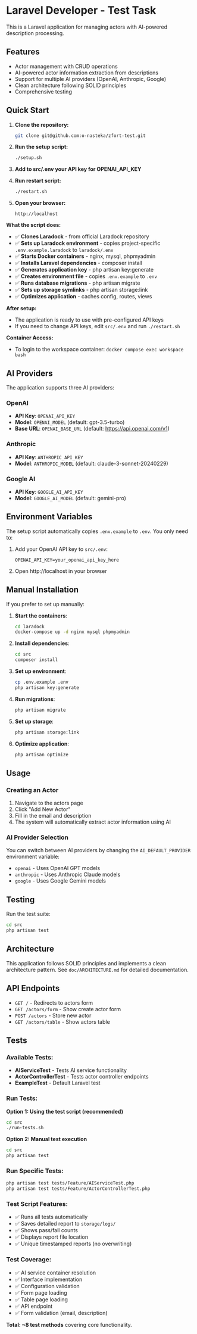 # Laravel Developer - Test Task

This is a Laravel application for managing actors with AI-powered description processing.

## Features

- Actor management with CRUD operations
- AI-powered actor information extraction from descriptions
- Support for multiple AI providers (OpenAI, Anthropic, Google)
- Clean architecture following SOLID principles
- Comprehensive testing

## Quick Start

1. **Clone the repository:**
   ```bash
   git clone git@github.com:o-nasteka/zfort-test.git
   ```

2. **Run the setup script:**
   ```bash
   ./setup.sh
   ```

3. **Add to src/.env your API key for OPENAI_API_KEY**

4. **Run restart script:**
   ```bash
   ./restart.sh
   ```

5. **Open your browser:**
   ```
   http://localhost
   ```

**What the script does:**
- ✅ **Clones Laradock** - from official Laradock repository
- ✅ **Sets up Laradock environment** - copies project-specific `.env.example.laradock` to `laradock/.env`
- ✅ **Starts Docker containers** - nginx, mysql, phpmyadmin
- ✅ **Installs Laravel dependencies** - composer install
- ✅ **Generates application key** - php artisan key:generate
- ✅ **Creates environment file** - copies `.env.example` to `.env`
- ✅ **Runs database migrations** - php artisan migrate
- ✅ **Sets up storage symlinks** - php artisan storage:link
- ✅ **Optimizes application** - caches config, routes, views

**After setup:**
- The application is ready to use with pre-configured API keys
- If you need to change API keys, edit `src/.env` and run `./restart.sh`

**Container Access:**
- To login to the workspace container: `docker compose exec workspace bash`

## AI Providers

The application supports three AI providers:

### OpenAI
- **API Key**: `OPENAI_API_KEY`
- **Model**: `OPENAI_MODEL` (default: gpt-3.5-turbo)
- **Base URL**: `OPENAI_BASE_URL` (default: https://api.openai.com/v1)

### Anthropic
- **API Key**: `ANTHROPIC_API_KEY`
- **Model**: `ANTHROPIC_MODEL` (default: claude-3-sonnet-20240229)

### Google AI
- **API Key**: `GOOGLE_AI_API_KEY`
- **Model**: `GOOGLE_AI_MODEL` (default: gemini-pro)

## Environment Variables

The setup script automatically copies `.env.example` to `.env`. You only need to:

1. Add your OpenAI API key to `src/.env`:
   ```
   OPENAI_API_KEY=your_openai_api_key_here
   ```

2. Open http://localhost in your browser

## Manual Installation

If you prefer to set up manually:

1. **Start the containers**:
   ```bash
   cd laradock
   docker-compose up -d nginx mysql phpmyadmin
   ```

2. **Install dependencies**:
   ```bash
   cd src
   composer install
   ```

3. **Set up environment**:
   ```bash
   cp .env.example .env
   php artisan key:generate
   ```

4. **Run migrations**:
   ```bash
   php artisan migrate
   ```

5. **Set up storage**:
   ```bash
   php artisan storage:link
   ```

6. **Optimize application**:
   ```bash
   php artisan optimize
   ```

## Usage

### Creating an Actor

1. Navigate to the actors page
2. Click "Add New Actor"
3. Fill in the email and description
4. The system will automatically extract actor information using AI

### AI Provider Selection

You can switch between AI providers by changing the `AI_DEFAULT_PROVIDER` environment variable:

- `openai` - Uses OpenAI GPT models
- `anthropic` - Uses Anthropic Claude models  
- `google` - Uses Google Gemini models

## Testing

Run the test suite:

```bash
cd src
php artisan test
```

## Architecture

This application follows SOLID principles and implements a clean architecture pattern. See `doc/ARCHITECTURE.md` for detailed documentation.

## API Endpoints

- `GET /` - Redirects to actors form
- `GET /actors/form` - Show create actor form
- `POST /actors` - Store new actor
- `GET /actors/table` - Show actors table

## Tests

### Available Tests:
- **AIServiceTest** - Tests AI service functionality
- **ActorControllerTest** - Tests actor controller endpoints  
- **ExampleTest** - Default Laravel test

### Run Tests:

**Option 1: Using the test script (recommended)**
```bash
cd src
./run-tests.sh
```

**Option 2: Manual test execution**
```bash
cd src
php artisan test
```

### Run Specific Tests:
```bash
php artisan test tests/Feature/AIServiceTest.php
php artisan test tests/Feature/ActorControllerTest.php
```

### Test Script Features:
- ✅ Runs all tests automatically
- ✅ Saves detailed report to `storage/logs/`
- ✅ Shows pass/fail counts
- ✅ Displays report file location
- ✅ Unique timestamped reports (no overwriting)

### Test Coverage:
- ✅ AI service container resolution
- ✅ Interface implementation
- ✅ Configuration validation
- ✅ Form page loading
- ✅ Table page loading  
- ✅ API endpoint
- ✅ Form validation (email, description)

**Total: ~8 test methods** covering core functionality.